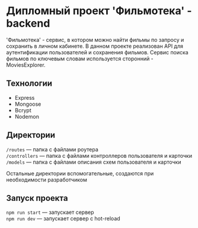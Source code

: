 # Дипломный проект 'Фильмотека' - backend

'Фильмотека' - сервис, в котором можно найти фильмы по запросу и сохранить в личном кабинете.
В данном проекте реализован API для аутентификации пользователей и сохранения фильмов.
Сервис поиска фильмов по ключевым словам используется сторонний - MoviesExplorer.

## Технологии
* Express
* Mongoose
* Bcrypt
* Nodemon

## Директории
`/routes` — папка с файлами роутера  
`/controllers` — папка с файлами контроллеров пользователя и карточки   
`/models` — папка с файлами описания схем пользователя и карточки  
  
Остальные директории вспомогательные, создаются при необходимости разработчиком

## Запуск проекта

`npm run start` — запускает сервер   
`npm run dev` — запускает сервер с hot-reload